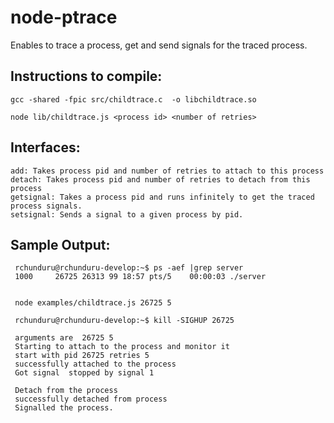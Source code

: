 node-ptrace
==================

Enables to trace a process, get and send signals for the traced process.

Instructions to compile:
------------------------
```
gcc -shared -fpic src/childtrace.c  -o libchildtrace.so 

node lib/childtrace.js <process id> <number of retries>
```

Interfaces:
-----------
```
add: Takes process pid and number of retries to attach to this process
detach: Takes process pid and number of retries to detach from this process
getsignal: Takes a process pid and runs infinitely to get the traced process signals.
setsignal: Sends a signal to a given process by pid.
```

Sample Output:
-------------
```
 rchunduru@rchunduru-develop:~$ ps -aef |grep server
 1000     26725 26313 99 18:57 pts/5    00:00:03 ./server


 node examples/childtrace.js 26725 5

 rchunduru@rchunduru-develop:~$ kill -SIGHUP 26725

 arguments are  26725 5
 Starting to attach to the process and monitor it
 start with pid 26725 retries 5
 successfully attached to the process
 Got signal  stopped by signal 1

 Detach from the process
 successfully detached from process
 Signalled the process.
``` 
